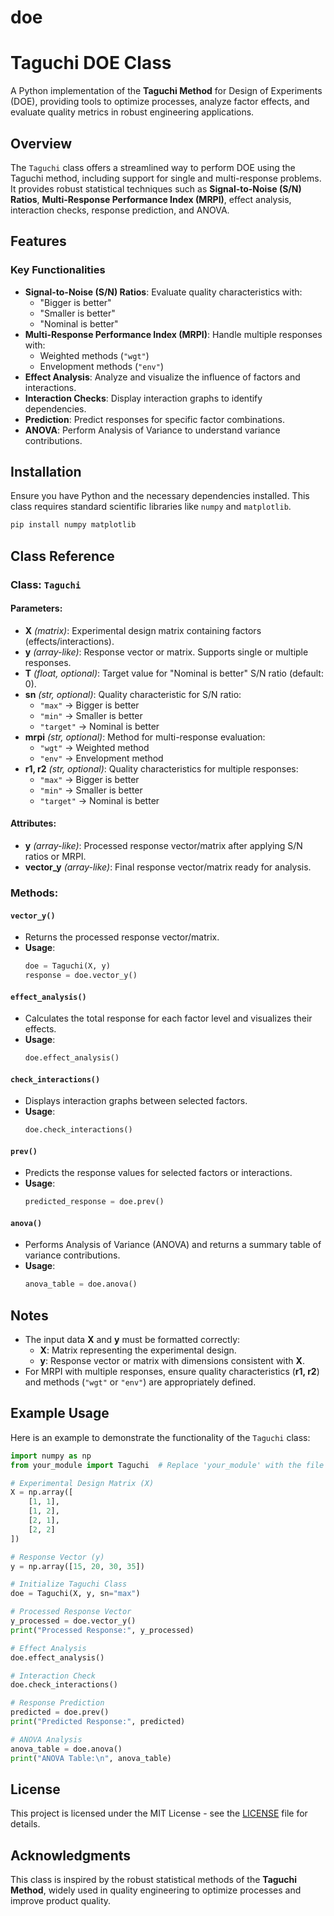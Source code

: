 # doe

# Taguchi DOE Class

A Python implementation of the **Taguchi Method** for Design of Experiments (DOE), providing tools to optimize processes, analyze factor effects, and evaluate quality metrics in robust engineering applications.

## Overview
The `Taguchi` class offers a streamlined way to perform DOE using the Taguchi method, including support for single and multi-response problems. It provides robust statistical techniques such as **Signal-to-Noise (S/N) Ratios**, **Multi-Response Performance Index (MRPI)**, effect analysis, interaction checks, response prediction, and ANOVA.

## Features
### Key Functionalities
- **Signal-to-Noise (S/N) Ratios**: Evaluate quality characteristics with:
  - "Bigger is better"
  - "Smaller is better"
  - "Nominal is better"
- **Multi-Response Performance Index (MRPI)**: Handle multiple responses with:
  - Weighted methods (`"wgt"`)
  - Envelopment methods (`"env"`)
- **Effect Analysis**: Analyze and visualize the influence of factors and interactions.
- **Interaction Checks**: Display interaction graphs to identify dependencies.
- **Prediction**: Predict responses for specific factor combinations.
- **ANOVA**: Perform Analysis of Variance to understand variance contributions.

## Installation
Ensure you have Python and the necessary dependencies installed. This class requires standard scientific libraries like `numpy` and `matplotlib`.
```bash
pip install numpy matplotlib
```

## Class Reference

### Class: `Taguchi`
#### Parameters:
- **X** *(matrix)*: Experimental design matrix containing factors (effects/interactions).
- **y** *(array-like)*: Response vector or matrix. Supports single or multiple responses.
- **T** *(float, optional)*: Target value for "Nominal is better" S/N ratio (default: 0).
- **sn** *(str, optional)*: Quality characteristic for S/N ratio:
  - `"max"` → Bigger is better
  - `"min"` → Smaller is better
  - `"target"` → Nominal is better
- **mrpi** *(str, optional)*: Method for multi-response evaluation:
  - `"wgt"` → Weighted method
  - `"env"` → Envelopment method
- **r1, r2** *(str, optional)*: Quality characteristics for multiple responses:
  - `"max"` → Bigger is better
  - `"min"` → Smaller is better
  - `"target"` → Nominal is better

#### Attributes:
- **y** *(array-like)*: Processed response vector/matrix after applying S/N ratios or MRPI.
- **vector_y** *(array-like)*: Final response vector/matrix ready for analysis.

### Methods:
#### `vector_y()`
- Returns the processed response vector/matrix.
- **Usage**:
  ```python
  doe = Taguchi(X, y)
  response = doe.vector_y()
  ```

#### `effect_analysis()`
- Calculates the total response for each factor level and visualizes their effects.
- **Usage**:
  ```python
  doe.effect_analysis()
  ```

#### `check_interactions()`
- Displays interaction graphs between selected factors.
- **Usage**:
  ```python
  doe.check_interactions()
  ```

#### `prev()`
- Predicts the response values for selected factors or interactions.
- **Usage**:
  ```python
  predicted_response = doe.prev()
  ```

#### `anova()`
- Performs Analysis of Variance (ANOVA) and returns a summary table of variance contributions.
- **Usage**:
  ```python
  anova_table = doe.anova()
  ```

## Notes
- The input data **X** and **y** must be formatted correctly:
  - **X**: Matrix representing the experimental design.
  - **y**: Response vector or matrix with dimensions consistent with **X**.
- For MRPI with multiple responses, ensure quality characteristics (**r1, r2**) and methods (`"wgt"` or `"env"`) are appropriately defined.

## Example Usage
Here is an example to demonstrate the functionality of the `Taguchi` class:

```python
import numpy as np
from your_module import Taguchi  # Replace 'your_module' with the file name

# Experimental Design Matrix (X)
X = np.array([
    [1, 1],
    [1, 2],
    [2, 1],
    [2, 2]
])

# Response Vector (y)
y = np.array([15, 20, 30, 35])

# Initialize Taguchi Class
doe = Taguchi(X, y, sn="max")

# Processed Response Vector
y_processed = doe.vector_y()
print("Processed Response:", y_processed)

# Effect Analysis
doe.effect_analysis()

# Interaction Check
doe.check_interactions()

# Response Prediction
predicted = doe.prev()
print("Predicted Response:", predicted)

# ANOVA Analysis
anova_table = doe.anova()
print("ANOVA Table:\n", anova_table)
```

## License
This project is licensed under the MIT License - see the [LICENSE](LICENSE) file for details.

## Acknowledgments
This class is inspired by the robust statistical methods of the **Taguchi Method**, widely used in quality engineering to optimize processes and improve product quality.
